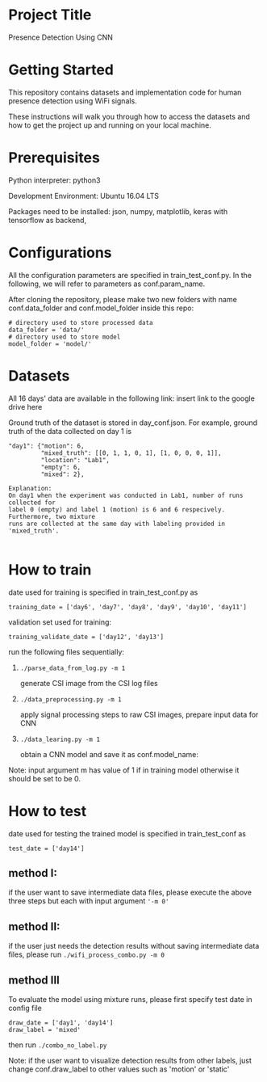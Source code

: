# Project Title
Presence Detection Using CNN

# Getting Started

This repository contains datasets and implementation code for human presence detection using WiFi signals.

These instructions will walk you through how to access the datasets and how to get the project up and running on your local machine.

# Prerequisites
Python interpreter: python3

Development Environment: Ubuntu 16.04 LTS

Packages need to be installed:
json, numpy, matplotlib, keras with tensorflow as backend, 


# Configurations
All the configuration parameters are specified in train_test_conf.py. In the following, we will refer to parameters as conf.param_name.

After cloning the repository, please make two new folders with name conf.data_folder and conf.model_folder
inside this repo:

```
# directory used to store processed data
data_folder = 'data/'
# directory used to store model
model_folder = 'model/'
````

# Datasets
All 16 days' data are available in the following link:
insert link to the google drive here


Ground truth of the dataset is stored in day_conf.json. For example, ground truth of 
the data collected on day 1 is 

```
"day1": {"motion": 6, 
         "mixed_truth": [[0, 1, 1, 0, 1], [1, 0, 0, 0, 1]], 
         "location": "Lab1", 
         "empty": 6, 
         "mixed": 2}, 
         
Explanation: 
On day1 when the experiment was conducted in Lab1, number of runs collected for 
label 0 (empty) and label 1 (motion) is 6 and 6 respecively. Furthermore, two mixture 
runs are collected at the same day with labeling provided in 'mixed_truth'.     
     
```


# How to train
date used for training is specified in train_test_conf.py as 
```
training_date = ['day6', 'day7', 'day8', 'day9', 'day10', 'day11']
```
validation set used for training:
```
training_validate_date = ['day12', 'day13']
```

run the following files sequentially:
1. ```./parse_data_from_log.py -m 1 ```
    
    generate CSI image from the CSI log files
2. ```./data_preprocessing.py -m 1 ```
    
    apply signal processing steps to raw CSI images, prepare input data for CNN
3. ```./data_learing.py -m 1 ```

    obtain a CNN model and save it as conf.model_name:
  
Note: input argument m has value of 1 if in training model otherwise it should be set to be 0.
# How to test
date used for testing the trained model is specified in train_test_conf as
```
test_date = ['day14']
```
## method I: 
if the user want to save intermediate data files, please execute the above three 
steps but each with input argument ```'-m 0'```

## method II: 
if the user just needs the detection results without saving intermediate data files, please run 
```./wifi_process_combo.py -m 0```

## method III
To evaluate the model using mixture runs, please first specify test date in config file

```
draw_date = ['day1', 'day14']
draw_label = 'mixed'
```
then run ```./combo_no_label.py ```

Note: if the user want to visualize detection results from other labels, just change conf.draw_label 
to other values such as 'motion' or 'static'




